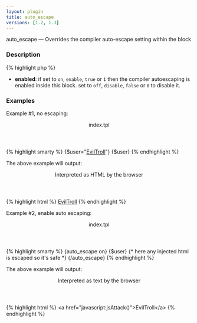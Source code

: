 ```yaml
---
layout: plugin
title: auto_escape
versions: [1.2, 1.3]
---
```


auto_escape — Overrides the compiler auto-escape setting within the block

### Description
<div class="code-box synopsis">
{% highlight php %}
<?php
auto_escape(mixed $enabled)
{% endhighlight %}
</div>

* **enabled**: if set to `on`, `enable`, `true` or `1` then the compiler autoescaping is enabled inside this block.
 set to `off`, `disable`, `false` or `0` to disable it.

### Examples
Example #1, no escaping:
<div class="code-box">
<header>index.tpl</header>
{% highlight smarty %}
{$user="<a href=\"javascript:jsAttack()\">EvilTroll</a>"}
{$user}
{% endhighlight %}
</div>

The above example will output:
<div class="code-box">
<header>Interpreted as HTML by the browser</header>
{% highlight html %}
<a href="javascript:jsAttack()">EvilTroll</a>
{% endhighlight %}
</div>

Example #2, enable auto escaping:
<div class="code-box">
<header>index.tpl</header>
{% highlight smarty %}
{auto_escape on}
{$user} {* here any injected html is escaped so it's safe *}
{/auto_escape}
{% endhighlight %}
</div>

The above example will output:
<div class="code-box">
<header>Interpreted as text by the browser</header>
{% highlight html %}
&lt;a href="javascript:jsAttack()"&gt;EvilTroll&lt;/a&gt;
{% endhighlight %}
</div>